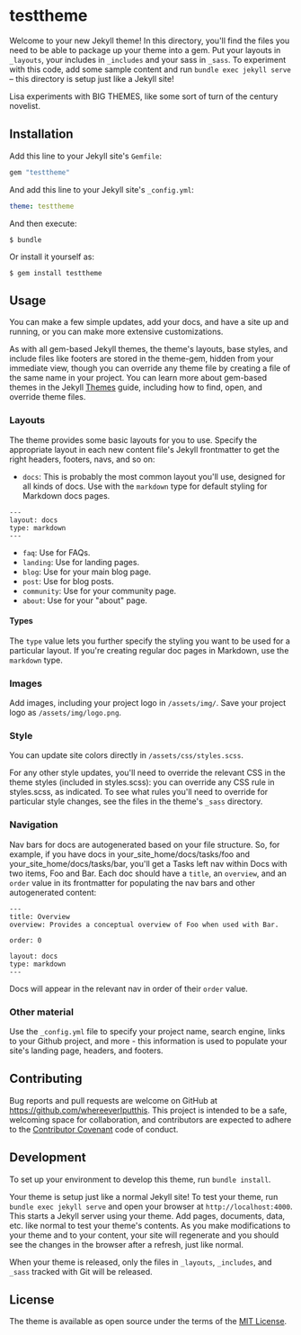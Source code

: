 # testtheme

Welcome to your new Jekyll theme! In this directory, you'll find the files you need to be able to package up your theme into a gem. Put your layouts in `_layouts`, your includes in `_includes` and your sass in `_sass`. To experiment with this code, add some sample content and run `bundle exec jekyll serve` – this directory is setup just like a Jekyll site!

Lisa experiments with BIG THEMES, like some sort of turn of the century novelist.

## Installation

Add this line to your Jekyll site's `Gemfile`:

```ruby
gem "testtheme"
```

And add this line to your Jekyll site's `_config.yml`:

```yaml
theme: testtheme
```

And then execute:

    $ bundle

Or install it yourself as:

    $ gem install testtheme

## Usage

You can make a few simple updates, add your docs, and have a site up and running, or you can make more extensive customizations.

As with all gem-based Jekyll themes, the theme's layouts,  base styles, and include files like footers are stored in the theme-gem, hidden from your immediate view, though you can override any theme file by creating a file of the same name in your project. You can learn more about gem-based themes in the Jekyll [Themes](http://jekyllrb.com/docs/themes/) guide, including how to find, open, and override theme files.

### Layouts

The theme provides some basic layouts for you to use. Specify the appropriate layout in each new content file's Jekyll frontmatter to get the right headers, footers, navs, and so on:

* `docs`: This is probably the most common layout you'll use, designed for all kinds of docs. Use with the `markdown` type for default styling for Markdown docs pages.
```
---
layout: docs
type: markdown
---
```

* `faq`: Use for FAQs.
* `landing`: Use for landing pages.
* `blog`: Use for your main blog page.
* `post`: Use for blog posts.
* `community`: Use for your community page.
* `about`: Use for your "about" page.

#### Types

The `type` value lets you further specify the styling you want to be used for a particular layout. If you're creating regular doc pages in Markdown, use the `markdown` type.


### Images

Add images, including your project logo in `/assets/img/`. Save your project logo as `/assets/img/logo.png`.

### Style

You can update site colors directly in `/assets/css/styles.scss`.

For any other style updates, you'll need to override the relevant CSS in the theme styles (included in styles.scss): you can override any CSS rule in styles.scss, as indicated. To see what rules you'll need to override for particular style changes, see the files in the theme's `_sass` directory.

### Navigation

Nav bars for docs are autogenerated based on your file structure. So, for example, if you have docs in your_site_home/docs/tasks/foo and your_site_home/docs/tasks/bar, you'll get a Tasks left nav within Docs with two items, Foo and Bar.  Each doc should have a `title`, an `overview`, and an `order` value in its frontmatter for populating the nav bars and other autogenerated content:

```
---
title: Overview
overview: Provides a conceptual overview of Foo when used with Bar.
                
order: 0

layout: docs
type: markdown
---
```

Docs will appear in the relevant nav in order of their `order` value.

### Other material

Use the `_config.yml` file to specify your project name, search engine, links to your Github project, and more - this information is used to populate your site's landing page, headers, and footers.


## Contributing

Bug reports and pull requests are welcome on GitHub at https://github.com/whereeverIputthis. This project is intended to be a safe, welcoming space for collaboration, and contributors are expected to adhere to the [Contributor Covenant](http://contributor-covenant.org) code of conduct.

## Development

To set up your environment to develop this theme, run `bundle install`.

Your theme is setup just like a normal Jekyll site! To test your theme, run `bundle exec jekyll serve` and open your browser at `http://localhost:4000`. This starts a Jekyll server using your theme. Add pages, documents, data, etc. like normal to test your theme's contents. As you make modifications to your theme and to your content, your site will regenerate and you should see the changes in the browser after a refresh, just like normal.

When your theme is released, only the files in `_layouts`, `_includes`, and `_sass` tracked with Git will be released.

## License

The theme is available as open source under the terms of the [MIT License](https://opensource.org/licenses/MIT).

